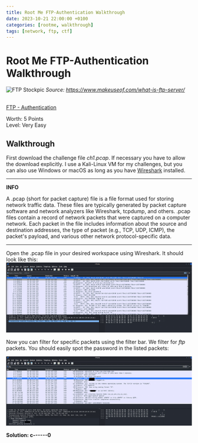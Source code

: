 ```yaml
---
title: Root Me FTP-Authentication Walkthrough
date: 2023-10-21 22:00:00 +0100
categories: [rootme, walkthrough]
tags: [network, ftp, ctf]
---
```


# Root Me FTP-Authentication Walkthrough
![FTP Stockpic](https://static2.makeuseofimages.com/wordpress/wp-content/uploads/2020/08/what-is-ftp-feature.jpg)
*Source: https://www.makeuseof.com/what-is-ftp-server/* <br> <br>

[FTP - Authentication](https://www.root-me.org/en/Challenges/Network/FTP-authentication)

Worth: 5 Points <br>
Level: Very Easy

## Walkthrough

First download the challenge file *ch1.pcap*. If necessary you have to allow the download explicitly. I use a Kali-Linux VM for my challenges, but you can also use Windows or macOS as long as you have [Wireshark](https://www.wireshark.org/) installed.

---
**INFO**

A .pcap (short for packet capture) file is a file format used for storing network traffic data. These files are typically generated by packet capture software and network analyzers like Wireshark, tcpdump, and others. .pcap files contain a record of network packets that were captured on a computer network. Each packet in the file includes information about the source and destination addresses, the type of packet (e.g., TCP, UDP, ICMP), the packet's payload, and various other network protocol-specific data.

---

Open the .pcap file in your desired workspace using Wireshark. It should look like this:
![Wireshark Capture Ch1](/assets/img/FTP-Ch1.png) 


Now you can filter for specific packets using the filter bar. We filter for *ftp* packets. You should easily spot the password in the listed packets:

![Wireshark Capture Ch1](/assets/img/FTP-Ch1_2.png)


**Solution: c------0**
